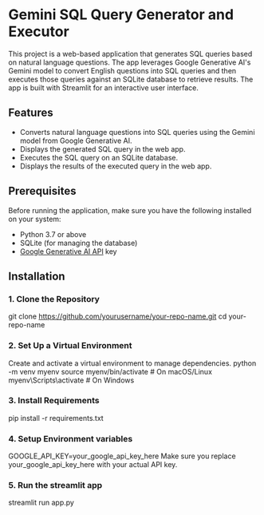 # Gemini SQL Query Generator and Executor

This project is a web-based application that generates SQL queries based on natural language questions. The app leverages Google Generative AI's Gemini model to convert English questions into SQL queries and then executes those queries against an SQLite database to retrieve results. The app is built with Streamlit for an interactive user interface.

## Features

- Converts natural language questions into SQL queries using the Gemini model from Google Generative AI.
- Displays the generated SQL query in the web app.
- Executes the SQL query on an SQLite database.
- Displays the results of the executed query in the web app.

## Prerequisites

Before running the application, make sure you have the following installed on your system:

- Python 3.7 or above
- SQLite (for managing the database)
- [Google Generative AI API](https://developers.generativeai.google) key

## Installation

### 1. Clone the Repository
git clone https://github.com/yourusername/your-repo-name.git
cd your-repo-name

### 2. Set Up a Virtual Environment
Create and activate a virtual environment to manage dependencies. 
python -m venv myenv
source myenv/bin/activate  # On macOS/Linux
myenv\Scripts\activate     # On Windows

### 3. Install Requirements
pip install -r requirements.txt

### 4. Setup Environment variables
GOOGLE_API_KEY=your_google_api_key_here
Make sure you replace your_google_api_key_here with your actual API key.

### 5. Run the streamlit app
streamlit run app.py

